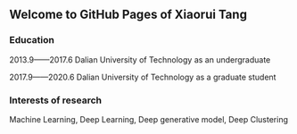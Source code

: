 ## Welcome to GitHub Pages of Xiaorui Tang

### Education
2013.9——2017.6  Dalian University of Technology as an undergraduate

2017.9——2020.6  Dalian University of Technology as a graduate student

### Interests of research
Machine Learning, Deep Learning, Deep generative model, Deep Clustering 
